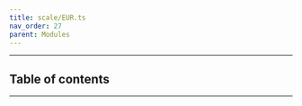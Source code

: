 ```yaml
---
title: scale/EUR.ts
nav_order: 27
parent: Modules
---
```


---

<h2 class="text-delta">Table of contents</h2>

---
